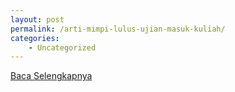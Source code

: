 ```yaml
---
layout: post
permalink: /arti-mimpi-lulus-ujian-masuk-kuliah/
categories:
    - Uncategorized
---
```


[Baca Selengkapnya](/02)